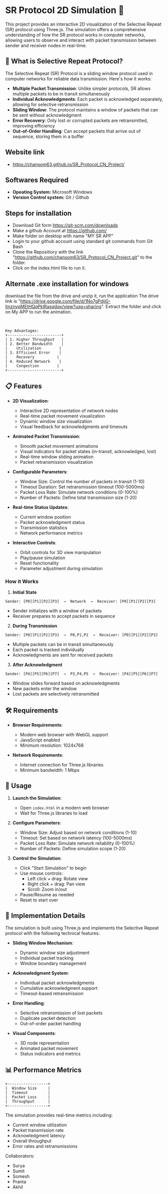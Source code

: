 # SR Protocol 2D Simulation 🚀

This project provides an interactive 2D visualization of the Selective Repeat (SR) protocol using Three.js. The simulation offers a comprehensive understanding of how the SR protocol works in computer networks, allowing users to observe and interact with packet transmission between sender and receiver nodes in real-time.

## 📖 What is Selective Repeat Protocol?

The Selective Repeat (SR) Protocol is a sliding window protocol used in computer networks for reliable data transmission. Here's how it works:

- **Multiple Packet Transmission**: Unlike simpler protocols, SR allows multiple packets to be in transit simultaneously
- **Individual Acknowledgments**: Each packet is acknowledged separately, allowing for selective retransmission
- **Sliding Window**: The protocol maintains a window of packets that can be sent without acknowledgment
- **Error Recovery**: Only lost or corrupted packets are retransmitted, improving efficiency
- **Out-of-Order Handling**: Can accept packets that arrive out of sequence, storing them in a buffer

## Website link
- https://chansom63.github.io/SR_Protocol_CN_Project/
  <br/>
## Softwares Required
-  **Opeating System:** Microsoft Windows
-  **Version Control system:** Git / Github

## Steps for installation 
-  Download Git form https://git-scm.com/downloads
-  Make a github Account at https://github.com/
-  Make folder on desktop with name "MY SR APP"
-  Login to your github account using standard git commands from Git Bash
-  Clone the Repositiory with the link "https://github.com/chansom63/SR_Protocol_CN_Project.git" to the folder.
-  Click on the index.html file to run it.
  
## Alternate .exe installation for windows
  download the file from the drive and unzip it, 
  run the application
  The drive link is "https://drive.google.com/file/d/1No7gPdijG-ImznvpMEtHQqPklRasqdqx/view?usp=sharing".
  Extract the folder and click on My APP to run the animation.

<br/>
  
```
Key Advantages:
+------------------------+
| 1. Higher Throughput   |
| 2. Better Bandwidth    |
|    Utilization        |
| 3. Efficient Error    |
|    Recovery          |
| 4. Reduced Network    |
|    Congestion        |
+------------------------+
```

## 📋 Features

- **2D Visualization**:

  - Interactive 2D representation of network nodes
  - Real-time packet movement visualization
  - Dynamic window size visualization
  - Visual feedback for acknowledgments and timeouts

- **Animated Packet Transmission**:

  - Smooth packet movement animations
  - Visual indicators for packet states (in-transit, acknowledged, lost)
  - Real-time window sliding animation
  - Packet retransmission visualization

- **Configurable Parameters**:

  - Window Size: Control the number of packets in transit (1-10)
  - Timeout Duration: Set retransmission timeout (100-5000ms)
  - Packet Loss Rate: Simulate network conditions (0-100%)
  - Number of Packets: Define total transmission size (1-20)

- **Real-time Status Updates**:

  - Current window position
  - Packet acknowledgment status
  - Transmission statistics
  - Network performance metrics

- **Interactive Controls**:
  - Orbit controls for 3D view manipulation
  - Play/pause simulation
  - Reset functionality
  - Parameter adjustment during simulation

### How it Works

1. **Initial State**

```
Sender: [P0][P1][P2][P3]  →  Network  →  Receiver: [P0][P1][P2][P3]
```

- Sender initializes with a window of packets
- Receiver prepares to accept packets in sequence

2. **During Transmission**

```
Sender: [P0][P1][P2][P3]  →  P0,P1,P2  →  Receiver: [P0][P1][P2][P3]
```

- Multiple packets can be in transit simultaneously
- Each packet is tracked individually
- Acknowledgments are sent for received packets

3. **After Acknowledgment**

```
Sender: [P4][P5][P6][P7]  →  P3,P4,P5  →  Receiver: [P4][P5][P6][P7]
```

- Window slides forward based on acknowledgments
- New packets enter the window
- Lost packets are selectively retransmitted

## 🛠️ Requirements

- **Browser Requirements**:

  - Modern web browser with WebGL support
  - JavaScript enabled
  - Minimum resolution: 1024x768

- **Network Requirements**:
  - Internet connection for Three.js libraries
  - Minimum bandwidth: 1 Mbps

## 🚀 Usage

1. **Launch the Simulation**:

   - Open `index.html` in a modern web browser
   - Wait for Three.js libraries to load

2. **Configure Parameters**:

   - Window Size: Adjust based on network conditions (1-10)
   - Timeout: Set based on network latency (100-5000ms)
   - Packet Loss Rate: Simulate network reliability (0-100%)
   - Number of Packets: Define simulation scope (1-20)

3. **Control the Simulation**:
   - Click "Start Simulation" to begin
   - Use mouse controls:
     - Left click + drag: Rotate view
     - Right click + drag: Pan view
     - Scroll: Zoom in/out
   - Pause/Resume as needed
   - Reset to start over

## 🔧 Implementation Details

The simulation is built using Three.js and implements the Selective Repeat protocol with the following technical features:

- **Sliding Window Mechanism**:

  - Dynamic window size adjustment
  - Individual packet tracking
  - Window boundary management

- **Acknowledgment System**:

  - Individual packet acknowledgments
  - Cumulative acknowledgment support
  - Timeout-based retransmission

- **Error Handling**:

  - Selective retransmission of lost packets
  - Duplicate packet detection
  - Out-of-order packet handling

- **Visual Components**:
  - 3D node representation
  - Animated packet movement
  - Status indicators and metrics

## 📊 Performance Metrics

```
+------------------+
|  Window Size     |
|  Timeout         |
|  Packet Loss     |
|  Throughput      |
+------------------+
```

The simulation provides real-time metrics including:

- Current window utilization
- Packet transmission rate
- Acknowledgment latency
- Overall throughput
- Error rates and retransmissions

Collaborators:

- Surya
- Sumit
- Somesh
- Pranta
- Akhil
